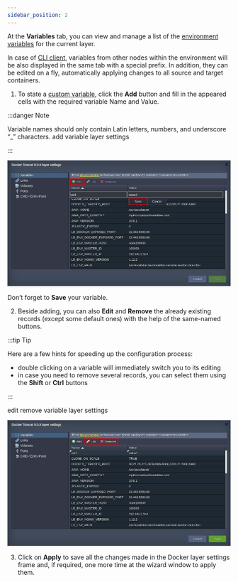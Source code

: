 ```yaml
---
sidebar_position: 2
---
```


At the **Variables** tab, you can view and manage a list of the [environment variables](/docs/EnvironmentManagement/EnvironmentVariables/Environment%20Variables) for the current layer.

In case of [CLI client](/docs/Container/Container%20Configuration/Links), variables from other nodes within the environment will be also displayed in the same tab with a special prefix. In addition, they can be edited on a fly, automatically applying changes to all source and target containers.

1. To state a [custom variable](/docs/EnvironmentManagement/EnvironmentVariables/Custom%20Environment%20Variables), click the **Add** button and fill in the appeared cells with the required variable Name and Value.

:::danger Note

Variable names should only contain Latin letters, numbers, and underscore “\_” characters.
add variable layer settings

:::

![Locale Dropdown](./img/Variables/01-variables-layer-settings.png)

Don’t forget to **Save** your variable.

2. Beside adding, you can also **Edit** and **Remove** the already existing records (except some default ones) with the help of the same-named buttons.

:::tip Tip

Here are a few hints for speeding up the configuration process:

- double clicking on a variable will immediately switch you to its editing
- in case you need to remove several records, you can select them using the **Shift** or **Ctrl** buttons

:::

edit remove variable layer settings

![Locale Dropdown](./img/Variables/02-edit-remove-variables-from-layer-settings.png)

3. Click on **Apply** to save all the changes made in the Docker layer settings frame and, if required, one more time at the wizard window to apply them.
